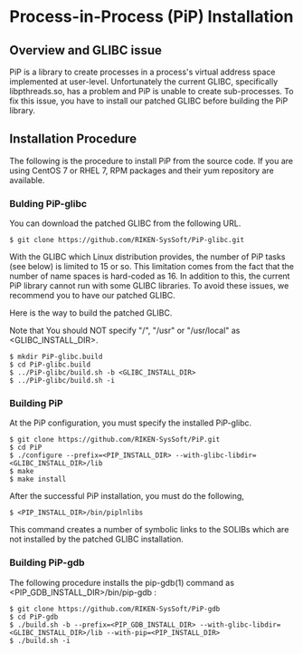 # Process-in-Process (PiP) Installation

## Overview and GLIBC issue

PiP is a library to create processes in a process's virtual address
space implemented at user-level. Unfortunately the current GLIBC,
specifically libpthreads.so, has a problem and PiP is unable to
create sub-processes. To fix this issue, you have to install our
patched GLIBC before building the PiP library.

## Installation Procedure

The following is the procedure to install PiP from the source code.
If you are using CentOS 7 or RHEL 7, RPM packages and their yum repository
are available.

### Bulding PiP-glibc

You can download the patched GLIBC from the following URL.

    $ git clone https://github.com/RIKEN-SysSoft/PiP-glibc.git

With the GLIBC which Linux distribution provides, the number of PiP
tasks (see below) is limited to 15 or so. This limitation comes from
the fact that the number of name spaces is hard-coded as 16. In
addition to this, the current PiP library cannot run with some GLIBC
libraries. To avoid these issues, we recommend you to have our
patched GLIBC.

Here is the way to build the patched GLIBC.

Note that You should NOT specify "/", "/usr" or "/usr/local"
as <GLIBC_INSTALL_DIR>.

    $ mkdir PiP-glibc.build
    $ cd PiP-glibc.build
    $ ../PiP-glibc/build.sh -b <GLIBC_INSTALL_DIR>
    $ ../PiP-glibc/build.sh -i

### Building PiP

At the PiP configuration, you must specify the installed PiP-glibc.

    $ git clone https://github.com/RIKEN-SysSoft/PiP.git
    $ cd PiP
    $ ./configure --prefix=<PIP_INSTALL_DIR> --with-glibc-libdir=<GLIBC_INSTALL_DIR>/lib
    $ make
    $ make install

After the successful PiP installation, you must do the following,

    $ <PIP_INSTALL_DIR>/bin/piplnlibs

This command creates a number of symbolic links to the SOLIBs which
are not installed by the patched GLIBC installation.

### Building PiP-gdb

The following procedure installs the pip-gdb(1) command
as <PIP_GDB_INSTALL_DIR>/bin/pip-gdb :

    $ git clone https://github.com/RIKEN-SysSoft/PiP-gdb
    $ cd PiP-gdb
    $ ./build.sh -b --prefix=<PIP_GDB_INSTALL_DIR> --with-glibc-libdir=<GLIBC_INSTALL_DIR>/lib --with-pip=<PIP_INSTALL_DIR>
    $ ./build.sh -i

